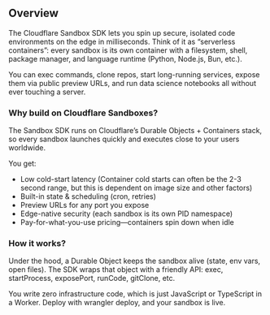 ## Overview

The Cloudflare Sandbox SDK lets you spin up secure, isolated code environments on the edge in milliseconds. Think of it as “serverless containers”: every sandbox is its own container with a filesystem, shell, package manager, and language runtime (Python, Node.js, Bun, etc.). 

You can exec commands, clone repos, start long-running services, expose them via public preview URLs, and run data science notebooks all without ever touching a server.

### Why build on Cloudflare Sandboxes? 
The Sandbox SDK runs on Cloudflare’s Durable Objects + Containers stack, so every sandbox launches quickly and executes close to your users worldwide.

You get:
- Low cold-start latency (Container cold starts can often be the 2-3 second range, but this is dependent on image size and other factors)
- Built-in state & scheduling (cron, retries)
- Preview URLs for any port you expose
- Edge-native security (each sandbox is its own PID namespace)
- Pay-for-what-you-use pricing—​containers spin down when idle


###  How it works? 
Under the hood, a Durable Object keeps the sandbox alive (state, env vars, open files). The SDK wraps that object with a friendly API: exec, startProcess, exposePort, runCode, gitClone, etc. 

You write zero infrastructure code, which is just JavaScript or TypeScript in a Worker. Deploy with wrangler deploy, and your sandbox is live.
